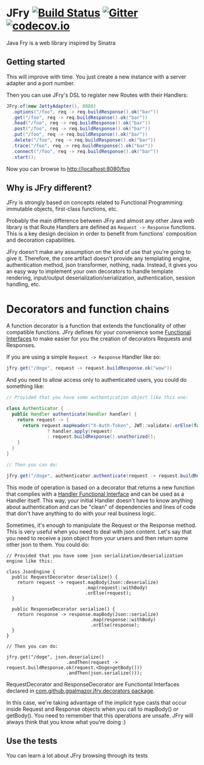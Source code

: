 # JFry [![Build Status](https://travis-ci.org/ggalmazor/jfry.svg?branch=master)](https://travis-ci.org/ggalmazor/jfry) [![Gitter](https://badges.gitter.im/Join%20Chat.svg)](https://gitter.im/ggalmazor/jfry?utm_source=badge&utm_medium=badge&utm_campaign=pr-badge) [![codecov.io](https://codecov.io/github/ggalmazor/jfry/coverage.svg?branch=master)](https://codecov.io/github/ggalmazor/jfry?branch=master)
Java Fry is a web library inspired by Sinatra

## Getting started

This will improve with time. You just create a new instance with a server adapter and a port number. 

Then you can use JFry's DSL to register new Routes with their Handlers:
 
```java
JFry.of(new JettyAdapter(), 8080)
  .options("/foo", req -> req.buildResponse().ok("bar"))
  .get("/foo", req -> req.buildResponse().ok("bar"))
  .head("/foo", req -> req.buildResponse().ok("bar"))
  .post("/foo", req -> req.buildResponse().ok("bar"))
  .put("/foo", req -> req.buildResponse().ok("bar"))
  .delete("/foo", req -> req.buildResponse().ok("bar"))
  .trace("/foo", req -> req.buildResponse().ok("bar"))
  .connect("/foo", req -> req.buildResponse().ok("bar"))
  .start();
```

Now you can browse to [http://localhost:8080/foo](http://localhost:8080/foo)

## Why is JFry different?

JFry is strongly based on concepts related to Functional Programming: immutable objects, first-class functions, etc.

Probably the main difference between JFry and almost any other Java web library is that Route Handlers are defined as ```Request -> Response``` functions. This is a key design decision in order to benefit from functions' composition and decoration capabilities.
 
JFry doesn't make any assumption on the kind of use that you're going to give it. Therefore, the core artifact doesn't provide any templating engine, authentication method, json transformer, nothing, nada. Instead, it gives you an easy way to implement your own decorators to handle template rendering, input/output deserialization/serialization, authentication, session handling, etc.

# Decorators and function chains

A function decorator is a function that extends the functionality of other compatible functions. JFry defines for your convenience some [Functional Interfaces](https://github.com/ggalmazor/jfry/tree/master/core/src/main/java/org/jfry/decorators) to make easier for you the creation of decorators Requests and Responses. 

If you are using a simple ```Request -> Response``` Handler like so:
 
```java
jfry.get("/doge", request -> request.buildResponse.ok("wow"))
```

And you need to allow access only to authenticated users, you could do something like:
 
```java
// Provided that you have some authentication object like this one:

class Authenticator {
  public Handler authenticate(Handler handler) {
    return request -> {
      return request.mapHeader("X-Auth-Token", JWT::validate).orElse(false) 
               ? handler.apply(request) 
               : request.buildResponse().unathorized();
    }
  }
}

// Then you can do:

jfry.get("/doge", authenticator.authenticate(request -> request.buildResponse.ok("wow"))));
``` 

This mode of operation is based on a decorator that returns a new function that complies with a [Handler Functional Interface](https://github.com/ggalmazor/jfry/blob/master/core/src/main/java/org/jfry/Handler.java) and can be used as a Handler itself. This way, your initial Handler doesn't have to know anything about authentication and can be "clean" of dependencies and lines of code that don't have anything to do with your real business logic.

Sometimes, it's enough to manipulate the Request or the Response method. This is very useful when you need to deal with json content. Let's say that you need to receive a json object from your ursers and then return some other json to them. You could do:
 
```
// Provided that you have some json serialization/deserialization engine like this:

class JsonEngine {
  public RequestDecorator deserialize() {
    return request -> request.mapBody(Json::deserialize)
                             .map(request::withBody)
                             .orElse(request);
  }
  
  public ResponseDecorator serialize() {
    return response -> response.mapBody(Json::serialize)
                               .map(response::withBody)
                               .orElse(response);
  }
}

// Then you can do:

jfry.get("/doge", json.deserialize()
                      .andThen(request -> request.buildResponse.ok(request.<Doge>getBody()))
                      .andThen(json.serialize()));
```

RequestDecorator and ResponseDecorator are Functiontal Interfaces declared in [com.github.ggalmazor.jfry.decorators package](https://github.com/ggalmazor/jfry/tree/master/core/src/main/java/org/jfry/decorators).

In this case, we're taking advantage of the implicit type casts that occur inside Request and Response objects when you call to mapBody() or getBody(). You need to remember that this operations are unsafe. JFry will always think that you know what you're doing :)
 
## Use the tests

You can learn a lot about JFry browsing through its tests